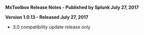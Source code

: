 **MxToolbox Release Notes - Published by Splunk July 27, 2017**


**Version 1.0.13 - Released July 27, 2017**

* 3.0 compatibility update release only
